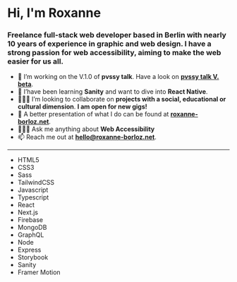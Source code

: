 <h1 >Hi, I'm Roxanne</h1>
<h3>Freelance full-stack web developer based in Berlin with nearly 10 years of experience in graphic and web design. I have a strong passion for web accessibility, aiming to make the web easier for us all.</h3>

- 🔭 I’m working on the V.1.0 of **pvssy talk**. Have a look on **[pvssy talk V. beta](https://www.pvssy-talk.org/)**.
- 🌱 I’have been learning **Sanity** and want to dive into **React Native**.
- 👩🏻‍💻 I’m looking to collaborate on **projects with a social, educational or cultural dimension**. **I am open for new gigs!**
- 🌈 A better presentation of what I do can be found at **[roxanne-borloz.net](www.roxanne-borloz.net)**.
- 👩🏻‍🍳 Ask me anything about **Web Accessibility**
- 📫 Reach me out at **hello@roxanne-borloz.net**.

* * *

- HTML5
- CSS3
- Sass
- TailwindCSS
- Javascript
- Typescript
- React
- Next.js
- Firebase
- MongoDB
- GraphQL
- Node
- Express
- Storybook
- Sanity
- Framer Motion

